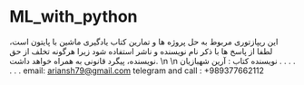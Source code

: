# ML_with_python
این ریپازتوری مربوط به حل پروژه ها و تمارین کتاب یادگیری ماشین با پایتون است، لطفا از پاسخ ها با ذکر نام نویسنده و ناشر استفاده شود زیرا هرگونه تخلف از حق نویسنده، پیگرد قانونی به همراه خواهد داشت.
\n
\n
نویسنده کتاب : آرین شهبازیان
.
.
.
.
.
.
.
email: ariansh79@gmail.com
telegram and call : +989377662112
